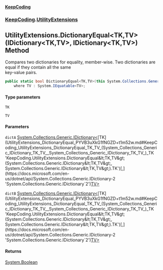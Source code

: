 #### [KeepCoding](index.md 'index')
### [KeepCoding](KeepCoding.md 'KeepCoding').[UtilityExtensions](UtilityExtensions.md 'KeepCoding.UtilityExtensions')
## UtilityExtensions.DictionaryEqual&lt;TK,TV&gt;(IDictionary&lt;TK,TV&gt;, IDictionary&lt;TK,TV&gt;) Method
Compares two dictionaries for equality, member-wise. Two dictionaries are equal if they contain all the same  
key-value pairs.
```csharp
public static bool DictionaryEqual<TK,TV>(this System.Collections.Generic.IDictionary<TK,TV> dictA, System.Collections.Generic.IDictionary<TK,TV> dictB)
    where TV : System.IEquatable<TV>;
```
#### Type parameters
<a name='KeepCoding_UtilityExtensions_DictionaryEqual_TK_TV_(System_Collections_Generic_IDictionary_TK_TV__System_Collections_Generic_IDictionary_TK_TV_)_TK'></a>
`TK`  
  
<a name='KeepCoding_UtilityExtensions_DictionaryEqual_TK_TV_(System_Collections_Generic_IDictionary_TK_TV__System_Collections_Generic_IDictionary_TK_TV_)_TV'></a>
`TV`  
  
#### Parameters
<a name='KeepCoding_UtilityExtensions_DictionaryEqual_TK_TV_(System_Collections_Generic_IDictionary_TK_TV__System_Collections_Generic_IDictionary_TK_TV_)_dictA'></a>
`dictA` [System.Collections.Generic.IDictionary&lt;](https://docs.microsoft.com/en-us/dotnet/api/System.Collections.Generic.IDictionary-2 'System.Collections.Generic.IDictionary`2')[TK](UtilityExtensions_DictionaryEqual_PYVB3uXkG1fNGZD+t1m52w.md#KeepCoding_UtilityExtensions_DictionaryEqual_TK_TV_(System_Collections_Generic_IDictionary_TK_TV__System_Collections_Generic_IDictionary_TK_TV_)_TK 'KeepCoding.UtilityExtensions.DictionaryEqual&lt;TK,TV&gt;(System.Collections.Generic.IDictionary&lt;TK,TV&gt;, System.Collections.Generic.IDictionary&lt;TK,TV&gt;).TK')[,](https://docs.microsoft.com/en-us/dotnet/api/System.Collections.Generic.IDictionary-2 'System.Collections.Generic.IDictionary`2')[TV](UtilityExtensions_DictionaryEqual_PYVB3uXkG1fNGZD+t1m52w.md#KeepCoding_UtilityExtensions_DictionaryEqual_TK_TV_(System_Collections_Generic_IDictionary_TK_TV__System_Collections_Generic_IDictionary_TK_TV_)_TV 'KeepCoding.UtilityExtensions.DictionaryEqual&lt;TK,TV&gt;(System.Collections.Generic.IDictionary&lt;TK,TV&gt;, System.Collections.Generic.IDictionary&lt;TK,TV&gt;).TV')[&gt;](https://docs.microsoft.com/en-us/dotnet/api/System.Collections.Generic.IDictionary-2 'System.Collections.Generic.IDictionary`2')  
  
<a name='KeepCoding_UtilityExtensions_DictionaryEqual_TK_TV_(System_Collections_Generic_IDictionary_TK_TV__System_Collections_Generic_IDictionary_TK_TV_)_dictB'></a>
`dictB` [System.Collections.Generic.IDictionary&lt;](https://docs.microsoft.com/en-us/dotnet/api/System.Collections.Generic.IDictionary-2 'System.Collections.Generic.IDictionary`2')[TK](UtilityExtensions_DictionaryEqual_PYVB3uXkG1fNGZD+t1m52w.md#KeepCoding_UtilityExtensions_DictionaryEqual_TK_TV_(System_Collections_Generic_IDictionary_TK_TV__System_Collections_Generic_IDictionary_TK_TV_)_TK 'KeepCoding.UtilityExtensions.DictionaryEqual&lt;TK,TV&gt;(System.Collections.Generic.IDictionary&lt;TK,TV&gt;, System.Collections.Generic.IDictionary&lt;TK,TV&gt;).TK')[,](https://docs.microsoft.com/en-us/dotnet/api/System.Collections.Generic.IDictionary-2 'System.Collections.Generic.IDictionary`2')[TV](UtilityExtensions_DictionaryEqual_PYVB3uXkG1fNGZD+t1m52w.md#KeepCoding_UtilityExtensions_DictionaryEqual_TK_TV_(System_Collections_Generic_IDictionary_TK_TV__System_Collections_Generic_IDictionary_TK_TV_)_TV 'KeepCoding.UtilityExtensions.DictionaryEqual&lt;TK,TV&gt;(System.Collections.Generic.IDictionary&lt;TK,TV&gt;, System.Collections.Generic.IDictionary&lt;TK,TV&gt;).TV')[&gt;](https://docs.microsoft.com/en-us/dotnet/api/System.Collections.Generic.IDictionary-2 'System.Collections.Generic.IDictionary`2')  
  
#### Returns
[System.Boolean](https://docs.microsoft.com/en-us/dotnet/api/System.Boolean 'System.Boolean')  
